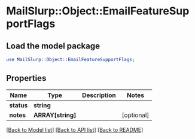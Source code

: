 # MailSlurp::Object::EmailFeatureSupportFlags

## Load the model package
```perl
use MailSlurp::Object::EmailFeatureSupportFlags;
```

## Properties
Name | Type | Description | Notes
------------ | ------------- | ------------- | -------------
**status** | **string** |  | 
**notes** | **ARRAY[string]** |  | [optional] 

[[Back to Model list]](../README#documentation-for-models) [[Back to API list]](../README#documentation-for-api-endpoints) [[Back to README]](../README)



